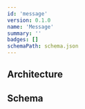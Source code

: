 ```yaml
---
id: 'message'
version: 0.1.0
name: 'Message'
summary: ''
badges: []
schemaPath: schema.json
---
```

## Architecture
<NodeGraph />


## Schema
<SchemaViewer file="schema.json" title="Message Schema" maxHeight="500" />
